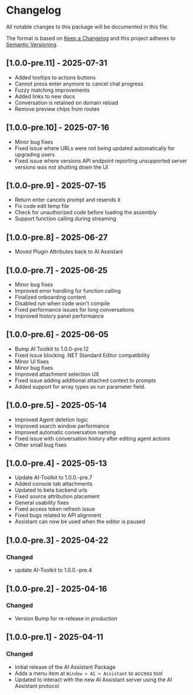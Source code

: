 # Changelog
All notable changes to this package will be documented in this file.

The format is based on [Keep a Changelog](http://keepachangelog.com/en/1.0.0/)
and this project adheres to [Semantic Versioning](http://semver.org/spec/v2.0.0.html).

## [1.0.0-pre.11] - 2025-07-31
- Added tooltips to actions buttons
- Cannot press enter anymore to cancel chat progress
- Fuzzy matching improvements
- Added links to new docs
- Conversation is retained on domain reload
- Remove preview chips from routes

## [1.0.0-pre.10] - 2025-07-16
- Minor bug fixes
- Fixed issue where URLs were not being updated automatically for upgrading users
- Fixed issue where versions API endpoint reporting unsupported server versions was not shutting down the UI

## [1.0.0-pre.9] - 2025-07-15
- Return enter cancels prompt and resends it
- Fix code edit temp file
- Check for unauthorized code before loading the assembly
- Support function calling during streaming

## [1.0.0-pre.8] - 2025-06-27
- Moved Plugin Attributes back to AI Assistant

## [1.0.0-pre.7] - 2025-06-25
- Minor bug fixes
- Improved error handling for function calling
- Finalized onboarding content
- Disabled run when code won't compile
- Fixed performance issues for long conversations
- Improved history panel performance

## [1.0.0-pre.6] - 2025-06-05
- Bump AI Toolkit to 1.0.0-pre.12
- Fixed issue blocking .NET Standard Editor compatibility
- Minor UI fixes
- Minor bug fixes
- Improved attachment selection UX
- Fixed issue adding additional attached context to prompts
- Added support for array types as run parameter field.

## [1.0.0-pre.5] - 2025-05-14
- Improved Agent deletion logic
- Improved search window performance
- Improved automatic conversation naming
- Fixed issue with conversation history after editing agent actions
- Other small bug fixes

## [1.0.0-pre.4] - 2025-05-13
- Update AI-Toolkit to 1.0.0.-pre.7
- Added console tab attachments
- Updated to beta backend urls
- Fixed source attribution placement
- General usability fixes
- Fixed access token refresh issue
- Fixed bugs related to API alignment
- Assistant can now be used when the editor is paused

## [1.0.0-pre.3] - 2025-04-22

### Changed
- update AI-Toolkit to 1.0.0.-pre.4

## [1.0.0-pre.2] - 2025-04-16

### Changed
- Version Bump for re-release in production

## [1.0.0-pre.1] - 2025-04-11

### Changed
- Initial release of the AI Assistant Package
- Adds a menu item at `Window > AI > Assistant` to access tool
- Updated to interact with the new AI Assistant server using the AI Assistant protocol
